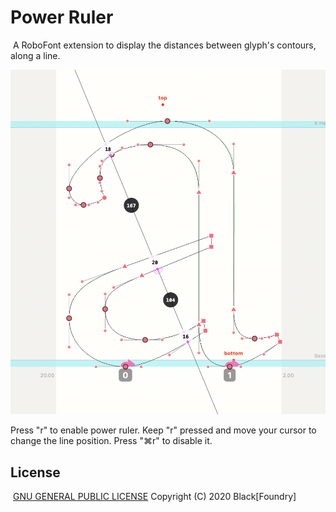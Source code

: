 # Power Ruler
​
A RoboFont extension to display the distances between glyph's contours, along a line.

![Power Ruler](/documentation/PowerRuler.png)

Press "r" to enable power ruler. 
Keep "r" pressed and move your cursor to change the line position.
Press "⌘r" to disable it.
​
## License
​
[GNU GENERAL PUBLIC LICENSE](/LICENSE) Copyright (C) 2020 Black[Foundry]